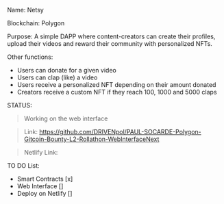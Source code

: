 Name: Netsy

Blockchain: Polygon

Purpose: A simple DAPP where content-creators can create their profiles, upload their videos and reward their community with personalized NFTs.

Other functions:
- Users can donate for a given video
- Users can clap (like) a video
- Users receive a personalized NFT depending on their amount donated
- Creators receive a custom NFT if they reach 100, 1000 and 5000 claps

STATUS:
> Working on the web interface

> Link: https://github.com/DRIVENpol/PAUL-SOCARDE-Polygon-Gitcoin-Bounty-L2-Rollathon-WebInterfaceNext

> Netlify Link: 

TO DO List:
- Smart Contracts [x]
- Web Interface []
- Deploy on Netlify []
